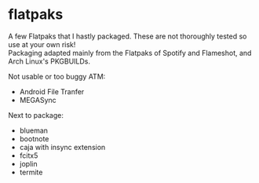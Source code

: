 # flatpaks

A few Flatpaks that I hastly packaged. These are not thoroughly tested so use at your own risk!  
Packaging adapted mainly from the Flatpaks of Spotify and Flameshot, and Arch Linux's PKGBUILDs.

Not usable or too buggy ATM:

* Android File Tranfer
* MEGASync

Next to package:

* blueman
* bootnote
* caja with insync extension
* fcitx5
* joplin
* termite
